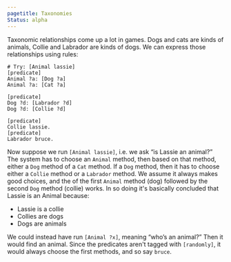 ```yaml
---
pagetitle: Taxonomies
Status: alpha
---
```

Taxonomic relationships come up a lot in games.  Dogs and cats are kinds of animals, Collie and Labrador are kinds of dogs.  We can express those relationships using rules:
```Step
# Try: [Animal lassie]
[predicate]
Animal ?a: [Dog ?a]
Animal ?a: [Cat ?a]

[predicate]
Dog ?d: [Labrador ?d]
Dog ?d: [Collie ?d]

[predicate]
Collie lassie.
[predicate]
Labrador bruce.
```
Now suppose we run `[Animal lassie]`, i.e. we ask “is Lassie an animal?”  The system has to choose an `Animal` method, then based on that method, either a `Dog` method of a `Cat` method.  If a `Dog` method, then it has to choose either a `Collie` method or a `Labrador` method.  We assume it always makes good choices, and the of the first `Animal` method (dog) followed by the second `Dog` method (collie) works.  In so doing it's basically concluded that Lassie is an Animal because:

* Lassie is a collie
* Collies are dogs
* Dogs are animals

We could instead have run `[Animal ?x]`, meaning “who’s an animal?”  Then it would find an animal.  Since the predicates aren't tagged with `[randomly]`, it would always choose the first methods, and so say `bruce`.







